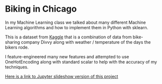 # Biking in Chicago

In my Machine Learning class we talked about many different Machine Learning algorithms and how to implement them in Python with sklearn.

This is a dataset from [Kaggle](https://www.kaggle.com/yingwurenjian/chicago-divvy-bicycle-sharing-data) that is a combination of data from bike-sharing company Divvy along with weather / temperature of the days the bikers rode.

I feature-engineered many new features and attempted to use OneHotEncoding along with standard scalar to help with the accuracy of my techniques.

[Here is a link to Jupyter slideshow version of this project](https://nbviewer.jupyter.org/github/mwmcnall/SchoolProjects/blob/project-finding/Machine%20Learning/Bike.slides.html#/)
